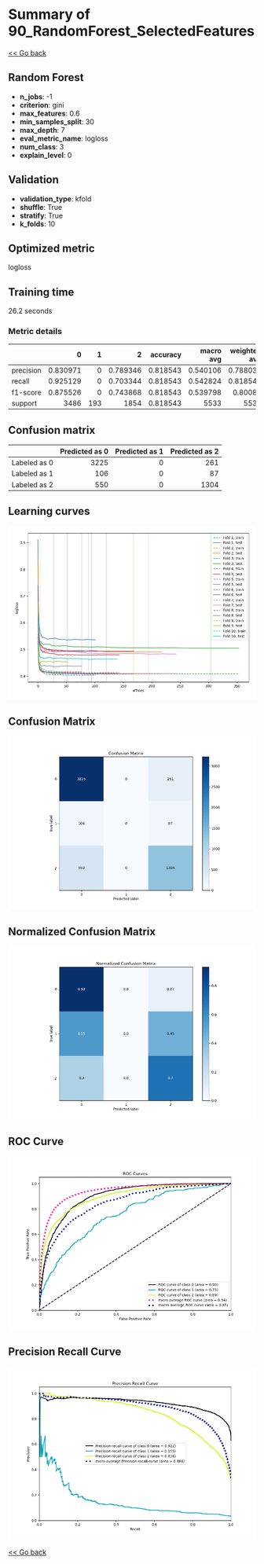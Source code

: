 # Summary of 90_RandomForest_SelectedFeatures

[<< Go back](../README.md)


## Random Forest
- **n_jobs**: -1
- **criterion**: gini
- **max_features**: 0.6
- **min_samples_split**: 30
- **max_depth**: 7
- **eval_metric_name**: logloss
- **num_class**: 3
- **explain_level**: 0

## Validation
 - **validation_type**: kfold
 - **shuffle**: True
 - **stratify**: True
 - **k_folds**: 10

## Optimized metric
logloss

## Training time

26.2 seconds

### Metric details
|           |           0 |   1 |           2 |   accuracy |   macro avg |   weighted avg |   logloss |
|:----------|------------:|----:|------------:|-----------:|------------:|---------------:|----------:|
| precision |    0.830971 |   0 |    0.789346 |   0.818543 |    0.540106 |       0.788038 |  0.481742 |
| recall    |    0.925129 |   0 |    0.703344 |   0.818543 |    0.542824 |       0.818543 |  0.481742 |
| f1-score  |    0.875526 |   0 |    0.743868 |   0.818543 |    0.539798 |       0.80087  |  0.481742 |
| support   | 3486        | 193 | 1854        |   0.818543 | 5533        |    5533        |  0.481742 |


## Confusion matrix
|              |   Predicted as 0 |   Predicted as 1 |   Predicted as 2 |
|:-------------|-----------------:|-----------------:|-----------------:|
| Labeled as 0 |             3225 |                0 |              261 |
| Labeled as 1 |              106 |                0 |               87 |
| Labeled as 2 |              550 |                0 |             1304 |

## Learning curves
![Learning curves](learning_curves.png)
## Confusion Matrix

![Confusion Matrix](confusion_matrix.png)


## Normalized Confusion Matrix

![Normalized Confusion Matrix](confusion_matrix_normalized.png)


## ROC Curve

![ROC Curve](roc_curve.png)


## Precision Recall Curve

![Precision Recall Curve](precision_recall_curve.png)



[<< Go back](../README.md)
